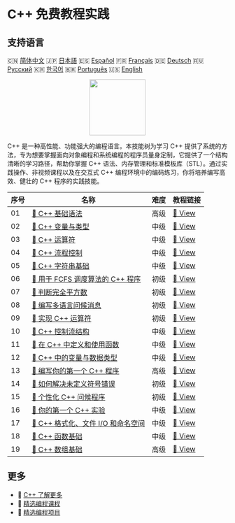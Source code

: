 # C++ 免费教程实践

## 支持语言

🇨🇳 [简体中文](README_zh.md) 🇯🇵 [日本語](README_ja.md) 🇪🇸 [Español](README_es.md) 🇫🇷 [Français](README_fr.md) 🇩🇪 [Deutsch](README_de.md) 🇷🇺 [Русский](README_ru.md) 🇰🇷 [한국어](README_ko.md) 🇧🇷 [Português](README_pt.md) 🇺🇸 [English](README.md) 

<div align="center">
<img width="128px" src="https://file.labex.io/path/kjx58efaCNu0.png">
</div>

C++ 是一种高性能、功能强大的编程语言。本技能树为学习 C++ 提供了系统的方法，专为想要掌握面向对象编程和系统编程的程序员量身定制，它提供了一个结构清晰的学习路径，帮助你掌握 C++ 语法、内存管理和标准模板库（STL）。通过实践操作、非视频课程以及在交互式 C++ 编程环境中的编码练习，你将培养编写高效、健壮的 C++ 程序的实践技能。

|   序号 | 名称                                                                                                                | 难度   | 教程链接                                                                                   |
|--------|---------------------------------------------------------------------------------------------------------------------|--------|--------------------------------------------------------------------------------------------|
|     01 | [📖 C++ 基础语法](https://labex.io/zh/tutorials/cpp-basic-syntax-of-c-178534)                                       | 高级   | [🔗 View](https://labex.io/zh/tutorials/cpp-basic-syntax-of-c-178534)                      |
|     02 | [📖 C++ 变量与类型](https://labex.io/zh/tutorials/cpp-c-variables-and-types-178540)                                 | 中级   | [🔗 View](https://labex.io/zh/tutorials/cpp-c-variables-and-types-178540)                  |
|     03 | [📖 C++ 运算符](https://labex.io/zh/tutorials/cpp-c-operators-178538)                                               | 中级   | [🔗 View](https://labex.io/zh/tutorials/cpp-c-operators-178538)                            |
|     04 | [📖 C++ 流程控制](https://labex.io/zh/tutorials/cpp-c-flow-control-178536)                                          | 中级   | [🔗 View](https://labex.io/zh/tutorials/cpp-c-flow-control-178536)                         |
|     05 | [📖 C++ 字符串基础](https://labex.io/zh/tutorials/cpp-c-string-fundamentals-178539)                                 | 中级   | [🔗 View](https://labex.io/zh/tutorials/cpp-c-string-fundamentals-178539)                  |
|     06 | [📖 用于 FCFS 调度算法的 C++ 程序](https://labex.io/zh/tutorials/cpp-c-program-for-fcfs-scheduling-algorithm-96161) | 初级   | [🔗 View](https://labex.io/zh/tutorials/cpp-c-program-for-fcfs-scheduling-algorithm-96161) |
|     07 | [📖 判断完全平方数](https://labex.io/zh/tutorials/cpp-determine-perfect-square-96130)                               | 初级   | [🔗 View](https://labex.io/zh/tutorials/cpp-determine-perfect-square-96130)                |
|     08 | [📖 编写多语言问候消息](https://labex.io/zh/tutorials/cpp-craft-multilingual-greeting-messages-446094)              | 初级   | [🔗 View](https://labex.io/zh/tutorials/cpp-craft-multilingual-greeting-messages-446094)   |
|     09 | [📖 实现 C++ 运算符](https://labex.io/zh/tutorials/cpp-implement-c-operators-446084)                                | 初级   | [🔗 View](https://labex.io/zh/tutorials/cpp-implement-c-operators-446084)                  |
|     10 | [📖 C++ 控制流结构](https://labex.io/zh/tutorials/cpp-control-flow-structures-in-c-446083)                          | 中级   | [🔗 View](https://labex.io/zh/tutorials/cpp-control-flow-structures-in-c-446083)           |
|     11 | [📖 在 C++ 中定义和使用函数](https://labex.io/zh/tutorials/cpp-define-and-use-functions-in-c-446080)                | 中级   | [🔗 View](https://labex.io/zh/tutorials/cpp-define-and-use-functions-in-c-446080)          |
|     12 | [📖 C++ 中的变量与数据类型](https://labex.io/zh/tutorials/cpp-variables-and-data-types-in-c-446078)                 | 中级   | [🔗 View](https://labex.io/zh/tutorials/cpp-variables-and-data-types-in-c-446078)          |
|     13 | [📖 编写你的第一个 C++ 程序](https://labex.io/zh/tutorials/cpp-write-your-first-c-program-446069)                   | 高级   | [🔗 View](https://labex.io/zh/tutorials/cpp-write-your-first-c-program-446069)             |
|     14 | [📖 如何解决未定义符号错误](https://labex.io/zh/tutorials/cpp-how-to-resolve-undefined-symbol-errors-419008)        | 初级   | [🔗 View](https://labex.io/zh/tutorials/cpp-how-to-resolve-undefined-symbol-errors-419008) |
|     15 | [📖 个性化 C++ 问候程序](https://labex.io/zh/tutorials/cpp-personalized-c-greeting-391809)                          | 初级   | [🔗 View](https://labex.io/zh/tutorials/cpp-personalized-c-greeting-391809)                |
|     16 | [📖 你的第一个 C++ 实验](https://labex.io/zh/tutorials/cpp-your-first-c-lab-391803)                                 | 中级   | [🔗 View](https://labex.io/zh/tutorials/cpp-your-first-c-lab-391803)                       |
|     17 | [📖 C++ 格式化、文件 I/O 和命名空间](https://labex.io/zh/tutorials/cpp-c-formatting-file-io-and-namespace-178541)   | 中级   | [🔗 View](https://labex.io/zh/tutorials/cpp-c-formatting-file-io-and-namespace-178541)     |
|     18 | [📖 C++ 函数基础](https://labex.io/zh/tutorials/cpp-c-function-essentials-178537)                                   | 中级   | [🔗 View](https://labex.io/zh/tutorials/cpp-c-function-essentials-178537)                  |
|     19 | [📖 C++ 数组基础](https://labex.io/zh/tutorials/cpp-c-arrays-fundamentals-178535)                                   | 高级   | [🔗 View](https://labex.io/zh/tutorials/cpp-c-arrays-fundamentals-178535)                  |

## 更多

- 🔗 [C++ 了解更多](https://labex.io/zh/skilltrees/cpp)
- 🔗 [精选编程课程](https://github.com/labex-labs/awesome-programming-courses)
- 🔗 [精选编程项目](https://github.com/labex-labs/awesome-programming-projects)

